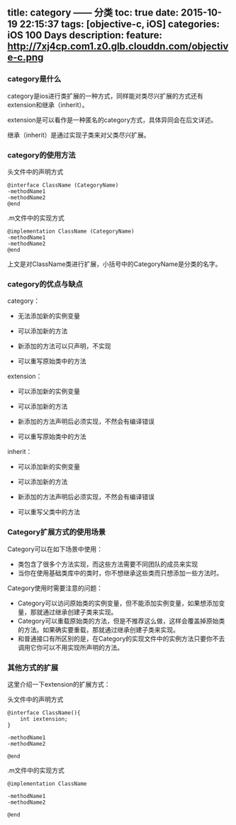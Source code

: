 title: category —— 分类
toc: true
date: 2015-10-19 22:15:37
tags: [objective-c, iOS]
categories: iOS 100 Days
description: 
feature: http://7xj4cp.com1.z0.glb.clouddn.com/objective-c.png
---

### category是什么

category是ios进行类扩展的一种方式，同样能对类尽兴扩展的方式还有extension和继承（inherit）。

extension是可以看作是一种匿名的category方式，具体异同会在后文详述。

继承（inherit）是通过实现子类来对父类尽兴扩展。

<!--more-->

### category的使用方法

头文件中的声明方式

```
@interface ClassName (CategoryName)  
-methodName1  
-methodName2  
@end  
```

.m文件中的实现方式

```
@implementation ClassName (CategoryName)  
-methodName1  
-methodName2  
@end  
```

上文是对ClassName类进行扩展，小括号中的CategoryName是分类的名字。

### category的优点与缺点

category：

+ 无法添加新的实例变量

+ 可以添加新的方法

+ 新添加的方法可以只声明，不实现

+ 可以重写原始类中的方法

extension：

+ 可以添加新的实例变量

+ 可以添加新的方法

+ 新添加的方法声明后必须实现，不然会有编译错误

+ 可以重写原始类中的方法

inherit：

+ 可以添加新的实例变量

+ 可以添加新的方法

+ 新添加的方法声明后必须实现，不然会有编译错误

+ 可以重写父类中的方法

### Category扩展方式的使用场景

Category可以在如下场景中使用：

+ 类包含了很多个方法实现，而这些方法需要不同团队的成员来实现
+ 当你在使用基础类库中的类时，你不想继承这些类而只想添加一些方法时。
 
Category使用时需要注意的问题：

+ Category可以访问原始类的实例变量，但不能添加实例变量，如果想添加变量，那就通过继承创建子类来实现。
+ Category可以重载原始类的方法，但是不推荐这么做，这样会覆盖掉原始类的方法。如果确实要重载，那就通过继承创建子类来实现。
+ 和普通接口有所区别的是，在Category的实现文件中的实例方法只要你不去调用它你可以不用实现所声明的方法。

### 其他方式的扩展

这里介绍一下extension的扩展方式：

头文件中的声明方式

```
@interface ClassName(){
    int iextension;
}

-methodName1  
-methodName2 

@end
```

.m文件中的实现方式

```
@implementation ClassName

-methodName1  
-methodName2 

@end
```


















